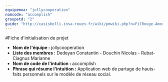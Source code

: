 ```yaml
---
equipemoa: "jollycooperation"
nomcode: "accomplish"
groupetd: "2"
guide: "http://casisbelli.insa-rouen.fr/wiki/pmwiki.php?n=FilRouge.AmorcerProjet"
---
```

#Fiche d'initialisation de projet

- **Nom de l'équipe :** jollycooperation
- **Liste des membres :** Dedeyan Constantin - Douchin Nicolas - Rubat-Ciagnus Marianne
- **Nom de code de l'intuition :** accomplish
- **Phrase qui résume l'intuition :** Application web de partage de hauts-faits personnels sur le modèle de réseau social.
